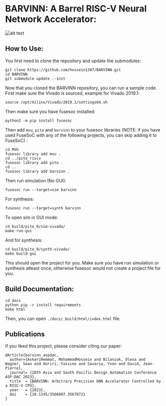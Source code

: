 # BARVINN: A Barrel RISC-V Neural Network Accelerator:

![alt text](https://github.com/hossein1387/BARVINN/blob/master/docs/_static/BARVINN_LOGO.png)

## How to Use:
    
You first need to clone the repository and update the submodules:

    git clone https://github.com/hossein1387/BARVINN.git
    cd BARVINN
    git submodule update --init


Now that you cloned the BARVINN repository, you can run a sample code. First make sure the Vivado is sourced, example for Vivado 2019.1: 

    source /opt/Xilinx/Vivado/2019.1/settings64.sh

Then make sure you have fusesoc installed:

    python3 -m pip install fusesoc

Then add `mvu`, `pito` and `barvinn` to your fusesoc libraries (NOTE: if you have used FuseSoC with any of the following projects, you can skip adding it to FuseSoC) :
    
    cd MVU
    fusesoc library add mvu .
    cd ../pito_riscv
    fusesoc library add pito .
    cd ..
    fusesoc library add barvinn .

Then run simulation (No GUI):
   
    fusesoc run --target=sim barvinn

For synthesis:
    
    fusesoc run --target=synth barvinn

To open sim in GUI mode:

    cd build/pito_0/sim-vivado/ 
    make run-gui

And for synthesis:

    cd build/pito_0/synth-vivado/ 
    make build-gui


This should open the project for you. Make sure you have run simulation or synthesis atleast once, otherwise fusesoc would not create a 
project file for you.


## Build Documentation:

    cd docs
    python pip -r install requirements
    make html

Then, you can open `./docs/_build/html/index.html` file.



## Publications

If you liked this project, please consider citing our paper:

```
@Article{barvinn_aspdac,
  author={AskariHemmat, MohammadHossein and Bilaniuk, Olexa and Wagner, Sean and Hariri, Yassine and Savaria, Yvon and David, Jean-Pierre},
  journal= {28th Asia and South Pacific Design Automation Conference ASP-DAC 2023},
  title  = {BARVINN: Arbitrary Precision DNN Accelerator Controlled by a RISC-V CPU},
  year   = {2023},
  doi    = {10.1145/3566097.3567872}
}
```

